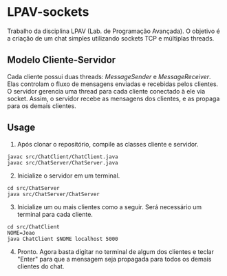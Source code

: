 # LPAV-sockets
Trabalho da disciplina LPAV (Lab. de Programação Avançada). O objetivo é a criação de um chat simples utilizando sockets TCP e múltiplas threads.
## Modelo Cliente-Servidor
Cada cliente possui duas threads: _MessageSender_ e _MessageReceiver_. Elas controlam o fluxo de mensagens enviadas e recebidas pelos clientes.
O servidor gerencia uma thread para cada cliente conectado à ele via socket. Assim, o servidor recebe as mensagens dos clientes, e as propaga para os demais clientes.

## Usage

1. Após clonar o repositório, compile as classes cliente e servidor.
```
javac src/ChatClient/ChatClient.java
javac src/ChatServer/ChatServer.java
```

2. Inicialize o servidor em um terminal.
```
cd src/ChatServer
java src/ChatServer/ChatServer
```

3. Inicialize um ou mais clientes como a seguir. Será necessário um terminal para cada cliente.
```
cd src/ChatClient
NOME=Joao
java ChatClient $NOME localhost 5000
```

4. Pronto. Agora basta digitar no terminal de algum dos clientes e teclar "Enter" para que a mensagem seja propagada para todos os demais clientes do chat.

